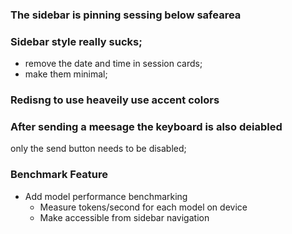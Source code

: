 ### The sidebar is pinning sessing below safearea

### Sidebar style really sucks;
- remove the date and time in session cards;
- make them minimal;

### Redisng to use heaveily use accent colors

### After sending a meesage the keyboard is also deiabled
only the send button needs to be disabled;

### Benchmark Feature
- Add model performance benchmarking
  - Measure tokens/second for each model on device
  - Make accessible from sidebar navigation